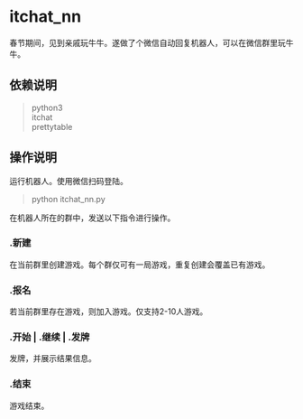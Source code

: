 # itchat_nn
春节期间，见到亲戚玩牛牛。遂做了个微信自动回复机器人，可以在微信群里玩牛牛。

## 依赖说明

> python3  
> itchat  
> prettytable  

## 操作说明

运行机器人。使用微信扫码登陆。  
>python itchat_nn.py


在机器人所在的群中，发送以下指令进行操作。  

### .新建

在当前群里创建游戏。每个群仅可有一局游戏，重复创建会覆盖已有游戏。

### .报名

若当前群里存在游戏，则加入游戏。仅支持2-10人游戏。

### .开始 | .继续 | .发牌

发牌，并展示结果信息。

### .结束

游戏结束。
